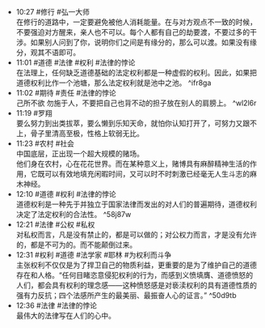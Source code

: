 
- 10:27 #修行 #弘一大师<br>在修行的道路中，一定要避免被他人消耗能量。在与对方观点不一致的时候，不要强迫对方醒来，亲人也不可以。每个人都有自己的劫要渡，不要过多的干涉。如果别人问到了你，说明你们之间是有缘分的，那么可以渡。如果没有缘分，观其不语即可。
- 11:01 #道德 #法律 #权利 #法律的悖论 <br>在法理上，任何缺乏道德基础的法定权利都是一种虚假的权利。因此，如果把道德权利比作一个池塘，那么法定权利就是池中之池。    ^ifr8ga
- 11:02 #期待 #责任 #法律的悖论 <br>己所不欲 勿施于人，不要把自己也背不动的担子放在别人的肩膀上。   ^wl2l6r
- 11:19 #罗翔 <br>要么努力到出类拔萃，要么懒到乐知天命，就怕你认知打开了，可努力又跟不上，骨子里清高至极，性格上软弱无比。
- 11:23 #农村 #社会 <br>中国底层，正出现一个超大规模的赌场。<br>他们身在农村，心在花花世界。而在某种意义上，赌博具有麻醉精神生活的作用，它既可以有效地填充闲暇时间，又可以时不时刺激已经毫无人生斗志的麻木神经。
- 12:10 #道德 #权利 #法律的悖论 <br>道德权利是一种先于并独立于国家法律而发出的对人们的普遍期待，道德权利决定了法定权利的合法性。 ^58j87w
- 12:21 #法律 #公权 #私权<br>对私权而言，凡是没有禁止的，都是可以做的；对公权力而言，才是没有允许的，都是不可为的。而不能颠倒过来。  
- 12:31 #权利 #道德 #法学家 #耶林 #为权利而斗争<br>主张权利不仅仅是为了捍卫自己的物质利益，更重要的是为了维护自己的道德存在和人格。“任何目睹恣意侵犯权利的行为，而感到义愤填膺、道德愤怒的人们，都会具有权利的理念感——这种愤怒感是对亵渎权利的具有道德性质的强有力反抗；四个法感所产生的最美丽、最振奋人心的证言。” ^50d9tb
- 12:36 #法律 #法律的悖论 <br>最伟大的法律写在人们的心中。